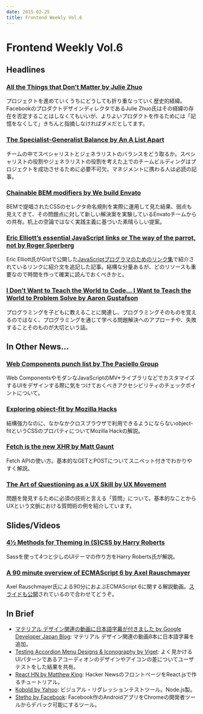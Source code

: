 ```yaml
---
date: 2015-02-25
title: Frontend Weekly Vol.6
---
```


# Frontend Weekly Vol.6

## Headlines

### [All the Things that Don’t Matter by Julie Zhuo](https://medium.com/the-year-of-the-looking-glass/all-the-things-that-dont-matter-fde892d49743)

プロジェクトを進めていくうちにどうしても折り重なっていく歴史的経緯。FacebookのプロダクトデザインディレクタであるJulie Zhuo氏はその経緯の存在を否定することはしなくてもいいが、よりよいプロダクトを作るためには「記憶をなくして」きちんと指摘しなければダメだとしてます。

### [The Specialist-Generalist Balance by An A List Apart](http://alistapart.com/article/the-specialist-generalist-balance)

チームの中でスペシャリストとジェネラリストのバランスをどう取るか。スペシャリストの役割やジェネラリストの役割を考えた上でのチームビルディングはプロジェクトを成功させるために必要不可欠。マネジメントに携わる人は必読の記事。

### [Chainable BEM modifiers by We build Envato](http://webuild.envato.com/blog/chainable-bem-modifiers/)

BEMで提唱されたCSSのセレクタ命名規則を実際に運用して見た結果、弱点も見えてきて、その問題点に対して新しい解決案を実験しているEnvatoチームからの共有。机上の空論ではなく実践主義に基づいた素晴らしい提案。

### [Eric Elliott’s essential JavaScript links or The way of the parrot, not by Roger Sperberg](http://www.super-script.us/2015/essential-js-links.html)

Eric Elliott氏がGistで公開した[JavaScriptプログラマのためのリンク集](https://gist.github.com/ericelliott/d576f72441fc1b27dace)で紹介されているリンクに紹介文を追記した記事。結構な分量あるが、どのリソースも重要なので時間を作って確実に読んでおくべきかと。

### [I Don’t Want to Teach the World to Code… I Want to Teach the World to Problem Solve by Aaron Gustafson](http://aaron-gustafson.com/notebook/i-dont-want-to-teach-the-world-to-code/)

プログラミングを子どもに教えることに関連し、プログラミングそのものを覚えるのではなく、プログラミングを通じて学べる問題解決へのアプローチや、失敗することそのものが大切という話。

## In Other News…

### [Web Components punch list by The Paciello Group](http://www.paciellogroup.com/blog/2014/09/web-components-punch-list/)

Web ComponentsやモダンなJavaScriptのMV*ライブラリなどでカスタマイズするUIをデザインする際に気をつけておくべきアクセシビリティのチェックポイントについて。

### [Exploring object-fit by Mozilla Hacks](https://hacks.mozilla.org/2015/02/exploring-object-fit/)

結構強力なのに、なかなかクロスブラウザで利用できるようにならないobject-fitというCSSのプロパティについてMozilla Hackの解説。

### [Fetch is the new XHR by Matt Gaunt](https://gauntface.com/blog/2015/02/11/fetch-is-the-new-xhr)

Fetch APIの使い方。基本的なGETとPOSTについてスニペット付きでわかりやすく解説。

### [The Art of Questioning as a UX Skill by UX Movement](http://uxmovement.com/thinking/the-art-of-questioning-as-a-ux-skill/)

問題を発見するために必須の技術と言える「質問」について。基本的なことからUXという文脈における質問術の例を紹介しています。

## Slides/Videos

### [4½ Methods for Theming in (S)CSS by Harry Roberts](https://speakerdeck.com/csswizardry/4half-methods-for-theming-in-s-css)

Sassを使って4つと少しのUIテーマの作り方をHarry Roberts氏が解説。

### [A 90 minute overview of ECMAScript 6 by Axel Rauschmayer](http://www.2ality.com/2015/02/using-es6-today-minsk.html)

Axel Rauschmayer氏による90分におよぶECMAScript 6に関する解説動画。[スライドも公開](https://speakerdeck.com/rauschma/using-ecmascript-6-today)されているので合わせてどうぞ。

## In Brief

- [マテリアル デザイン関連の動画に日本語字幕が付きました by Google Developer Japan Blog](http://googledevjp.blogspot.ca/2015/02/blog-post.html): マテリアル デザイン関連の動画8本に日本語字幕を追加。
- [Testing Accordion Menu Designs & Iconography by Viget](http://viget.com/inspire/testing-accordion-menu-designs-iconography#When:13:31): よく見かけるUIパターンであるアコーディオンのデザインやアイコンの差についてユーザテストをした結果を共有。
- [React HN by Matthew King](https://github.com/mking/react-hn): Hacker NewsのフロントページをReact.jsで作るチュートリアル。
- [Kobold by Yahoo](https://github.com/yahoo/kobold): ビジュアル・リグレッションテストツール。Node.js製。
- [Stetho by Facebook](https://github.com/facebook/stetho): Facebook作のAndroidアプリをChromeの開発者ツールからデバック可能にするツール。
